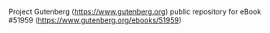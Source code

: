 Project Gutenberg (https://www.gutenberg.org) public repository for
eBook #51959 (https://www.gutenberg.org/ebooks/51959)

